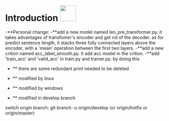 # Introduction <img src="fairseq_logo.png" width="50"> 

-**Personal change:
  -**add a new model named len_pre_transformer.py. it takes advantages of transfomer's encoder and get rid of the decoder. as for predict sentence length, it stacks three fully connected layers above the encoder, with a 'mean' operation between the first two layers.
  -**add a new crition named acc_label_smooth.py. it add acc model in the crition.
  -**add 'train_acc' and 'valid_acc' in train.py and trainer.py. by doing this



- ** there are some redundant print needed to be deleted
- ** modified by linux 
- ** modified by windows

- ** modified in develop branch

switch origin branch: git branch -u origin/develop (or origin/hotfix or origin/master)

